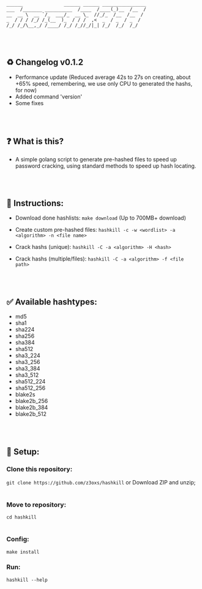     ______               ______ ______ ________________
    ___  /_______ __________  /____  /____(_)__  /__  /
    __  __ \  __ `/_  ___/_  __ \_  //_/_  /__  /__  / 
    _  / / / /_/ /_(__  )_  / / /  ,<  _  / _  / _  /  
    /_/ /_/\__,_/ /____/ /_/ /_//_/|_| /_/  /_/  /_/

<br><br>
## ♻️ Changelog v0.1.2
- Performance update (Reduced average 42s to 27s on creating, about +65% speed, remembering, we use only CPU to generated the hashs, for now)
- Added command 'version'
- Some fixes

<br><br>
## ❓ What is this?
- A simple golang script to generate pre-hashed files to speed up password cracking, using standard methods to speed up hash locating.

<br><br>
## 🤖 Instructions:
- Download done hashlists:
`make download` (Up to 700MB+ download)

- Create custom pre-hashed files:
`hashkill -c -w <wordlist> -a <algorithm> -n <file name>`

- Crack hashs (unique):
`hashkill -C -a <algorithm> -H <hash>`

- Crack hashs (multiple/files):
`hashkill -C -a <algorithm> -f <file path>`

<br><br>
## ✅ Available hashtypes:
- md5
- sha1
- sha224
- sha256
- sha384
- sha512
- sha3_224
- sha3_256
- sha3_384
- sha3_512
- sha512_224
- sha512_256
- blake2s
- blake2b_256
- blake2b_384
- blake2b_512

<br><br>
## 🔧 Setup:
### Clone this repository:<br>
`git clone https://github.com/z3oxs/hashkill` or Download ZIP and unzip;<br><br>
### Move to repository:<br>
`cd hashkill`<br><br>
### Config:<br>
`make install`
### Run:<br>
`hashkill --help`
